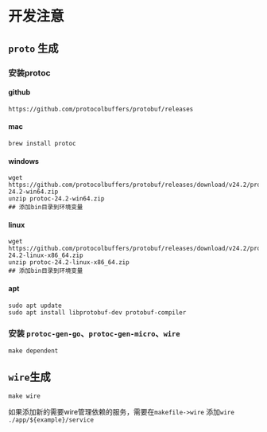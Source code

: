 # 开发注意

## `proto` 生成

### 安装protoc

#### github

``https://github.com/protocolbuffers/protobuf/releases``

#### mac

```shell
brew install protoc
```

#### windows

```shell
wget https://github.com/protocolbuffers/protobuf/releases/download/v24.2/protoc-24.2-win64.zip
unzip protoc-24.2-win64.zip
## 添加bin目录到环境变量
```

#### linux

```shell
wget https://github.com/protocolbuffers/protobuf/releases/download/v24.2/protoc-24.2-linux-x86_64.zip
unzip protoc-24.2-linux-x86_64.zip
## 添加bin目录到环境变量
```

#### apt

```shell
sudo apt update
sudo apt install libprotobuf-dev protobuf-compiler
```

### 安装 `protoc-gen-go`、`protoc-gen-micro`、`wire`

```shell
make dependent
```

## ``wire``生成

```shell
make wire
```

如果添加新的需要wire管理依赖的服务，需要在``makefile->wire``
添加``wire ./app/${example}/service``
